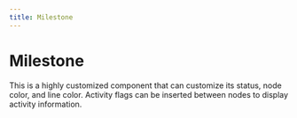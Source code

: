 ```yaml
---
title: Milestone
---
```


# Milestone

<div>This is a highly customized component that can customize its status, node color, and line color. Activity flags can be inserted between nodes to display activity information.</div>
